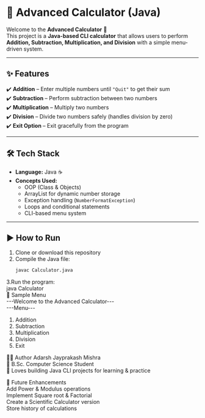 # 🧮 Advanced Calculator (Java)

Welcome to the **Advanced Calculator** 🚀  
This project is a **Java-based CLI calculator** that allows users to perform **Addition, Subtraction, Multiplication, and Division** with a simple menu-driven system.

---

## ✨ Features

✔️ **Addition** – Enter multiple numbers until `"Quit"` to get their sum  
✔️ **Subtraction** – Perform subtraction between two numbers  
✔️ **Multiplication** – Multiply two numbers  
✔️ **Division** – Divide two numbers safely (handles division by zero)  
✔️ **Exit Option** – Exit gracefully from the program  

---

## 🛠️ Tech Stack

- **Language:** Java ☕  
- **Concepts Used:**  
  - OOP (Class & Objects)  
  - ArrayList for dynamic number storage  
  - Exception handling (`NumberFormatException`)  
  - Loops and conditional statements  
  - CLI-based menu system  

---


## ▶️ How to Run

1. Clone or download this repository  
2. Compile the Java file:  
   ```bash
   javac Calculator.java
   
3.Run the program:<br>
java Calculator<br>
📖 Sample Menu<br>
---Welcome to the Advanced Calculator---<br>
---Menu---
1. Addition
2. Subtraction
3. Multiplication
4. Division
5. Exit

👨‍💻 Author
Adarsh Jayprakash Mishra<br>
📌 B.Sc. Computer Science Student<br>
📌 Loves building Java CLI projects for learning & practice<br>

🚀 Future Enhancements<br>
Add Power & Modulus operations<br>
Implement Square root & Factorial<br>
Create a Scientific Calculator version<br>
Store history of calculations
